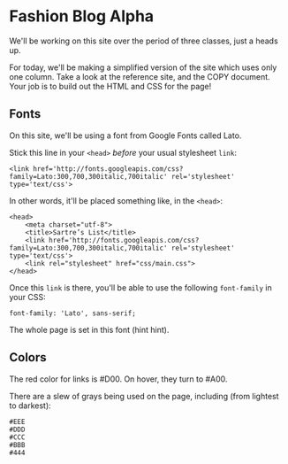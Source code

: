Fashion Blog Alpha
==================

We'll be working on this site over the period of three classes, just a heads up.

For today, we'll be making a simplified version of the site which uses only one column. Take a look at the reference site, and the COPY document. Your job is to build out the HTML and CSS for the page!


Fonts
-----

On this site, we'll be using a font from Google Fonts called Lato.

Stick this line in your `<head>` *before* your usual stylesheet `link`:

	<link href='http://fonts.googleapis.com/css?family=Lato:300,700,300italic,700italic' rel='stylesheet' type='text/css'>

In other words, it'll be placed something like, in the `<head>`:

	<head>
		<meta charset="utf-8">
		<title>Sartre’s List</title>
		<link href='http://fonts.googleapis.com/css?family=Lato:300,700,300italic,700italic' rel='stylesheet' type='text/css'>
		<link rel="stylesheet" href="css/main.css">
	</head>
	
Once this `link` is there, you'll be able to use the following `font-family` in your CSS:
	
	font-family: 'Lato', sans-serif;

The whole page is set in this font (hint hint).


Colors
------

The red color for links is #D00. On hover, they turn to #A00.

There are a slew of grays being used on the page, including (from lightest to darkest):

```
#EEE
#DDD
#CCC
#BBB
#444
```